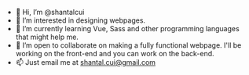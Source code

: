- 👋 Hi, I’m @shantalcui
- 👀 I’m interested in designing webpages.
- 🌱 I’m currently learning Vue, Sass and other programming languages that might help me.
- 💞️ I’m open to collaborate on making a fully functional webpage. I'll be working on the front-end and you can work on the back-end.
- 📫 Just email me at shantal.cui@gmail.com

<!---
shantalcui/shantalcui is a ✨ special ✨ repository because its `README.md` (this file) appears on your GitHub profile.
You can click the Preview link to take a look at your changes.
--->
